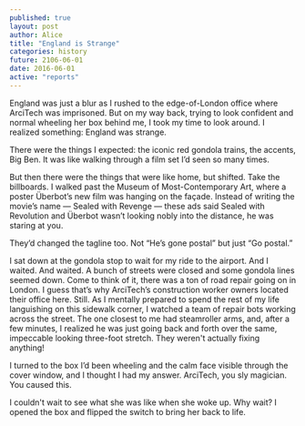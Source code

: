 ```yaml
---
published: true
layout: post
author: Alice
title: "England is Strange"
categories: history
future: 2106-06-01
date: 2016-06-01
active: "reports"
---
```

England was just a blur as I rushed to the edge-of-London office where ArciTech was imprisoned. But on my way back, trying to look confident and normal wheeling her box behind me, I took my time to look around. I realized something: England was strange.


There were the things I expected: the iconic red gondola trains, the accents, Big Ben. It was like walking through a film set I’d seen so many times.
 
But then there were the things that were like home, but shifted. Take the billboards. I walked past the Museum of Most-Contemporary Art, where a poster Überbot’s new film was hanging on the façade. Instead of writing the movie’s name — Sealed with Revenge — these ads said Sealed with Revolution and Überbot wasn’t looking nobly into the distance, he was staring at you.
 
They’d changed the tagline too.  Not “He’s gone postal” but just “Go postal.”
 
I sat down at the gondola stop to wait for my ride to the airport. And I waited. And waited. A bunch of streets were closed and some gondola lines seemed down. Come to think of it, there was a ton of road repair going on in London. I guess that’s why ArciTech’s construction worker owners located their office here. Still. As I mentally prepared to spend the rest of my life languishing on this sidewalk corner, I watched a team of repair bots working across the street. The one closest to me had steamroller arms, and, after a few minutes, I realized he was just going back and forth over the same, impeccable looking three-foot stretch. They weren't actually fixing anything!
 
I turned to the box I’d been wheeling and the calm face visible through the cover window, and I thought I had my answer. ArciTech, you sly magician. You caused this.
 
I couldn't wait to see what she was like when she woke up. Why wait? I opened the box and flipped the switch to bring her back to life. 
